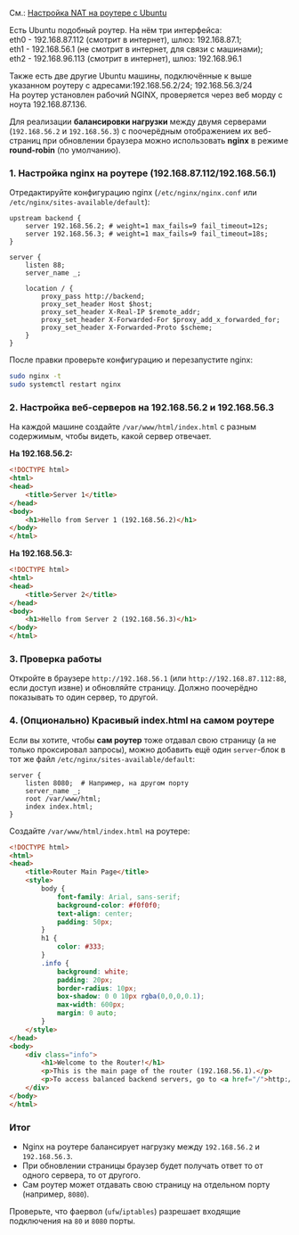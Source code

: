 См.: [Настройка NAT на роутере с Ubuntu](https://github.com/sherbettt/BASH-cheats/blob/main/26.%20Настройка%20NAT%20на%20роутере%20с%20Ubuntu.md)

Есть Ubuntu подобный роутер. На нём три интерфейса:
<br/> eth0 - 192.168.87.112 (смотрит в интернет), шлюз: 192.168.87.1;
<br/> eth1 - 192.168.56.1 (не смотрит в интернет, для связи с машинами);
<br/> eth2 - 192.168.96.113 (смотрит в интернет), шлюз: 192.168.96.1

Также есть две другие Ubuntu машины, подключённые к выше указанном роутеру с адресами:192.168.56.2/24; 192.168.56.3/24
<br/> На роутер установлен рабочий NGINX, проверяется через веб морду с ноута 192.168.87.136.

Для реализации **балансировки нагрузки** между двумя серверами (`192.168.56.2` и `192.168.56.3`) с поочерёдным отображением их веб-страниц при обновлении браузера можно использовать **nginx** в режиме **round-robin** (по умолчанию).  

### **1. Настройка nginx на роутере (192.168.87.112/192.168.56.1)**
Отредактируйте конфигурацию nginx (`/etc/nginx/nginx.conf` или `/etc/nginx/sites-available/default`):

```nginx
upstream backend {
    server 192.168.56.2; # weight=1 max_fails=9 fail_timeout=12s;
    server 192.168.56.3; # weight=1 max_fails=9 fail_timeout=18s;
}

server {
    listen 88;
    server_name _;

    location / {
        proxy_pass http://backend;
        proxy_set_header Host $host;
        proxy_set_header X-Real-IP $remote_addr;
        proxy_set_header X-Forwarded-For $proxy_add_x_forwarded_for;
        proxy_set_header X-Forwarded-Proto $scheme;
    }
}
```

После правки проверьте конфигурацию и перезапустите nginx:  
```bash
sudo nginx -t
sudo systemctl restart nginx
```

### **2. Настройка веб-серверов на 192.168.56.2 и 192.168.56.3**
На каждой машине создайте `/var/www/html/index.html` с разным содержимым, чтобы видеть, какой сервер отвечает.  

**На 192.168.56.2:**
```html
<!DOCTYPE html>
<html>
<head>
    <title>Server 1</title>
</head>
<body>
    <h1>Hello from Server 1 (192.168.56.2)</h1>
</body>
</html>
```

**На 192.168.56.3:**
```html
<!DOCTYPE html>
<html>
<head>
    <title>Server 2</title>
</head>
<body>
    <h1>Hello from Server 2 (192.168.56.3)</h1>
</body>
</html>
```

### **3. Проверка работы**
Откройте в браузере `http://192.168.56.1` (или `http://192.168.87.112:88`, если доступ извне) и обновляйте страницу. Должно поочерёдно показывать то один сервер, то другой.

### **4. (Опционально) Красивый index.html на самом роутере**
Если вы хотите, чтобы **сам роутер** тоже отдавал свою страницу (а не только проксировал запросы), можно добавить ещё один `server`-блок в тот же файл `/etc/nginx/sites-available/default`:

```nginx
server {
    listen 8080;  # Например, на другом порту
    server_name _;
    root /var/www/html;
    index index.html;
}
```

Создайте `/var/www/html/index.html` на роутере:
```html
<!DOCTYPE html>
<html>
<head>
    <title>Router Main Page</title>
    <style>
        body {
            font-family: Arial, sans-serif;
            background-color: #f0f0f0;
            text-align: center;
            padding: 50px;
        }
        h1 {
            color: #333;
        }
        .info {
            background: white;
            padding: 20px;
            border-radius: 10px;
            box-shadow: 0 0 10px rgba(0,0,0,0.1);
            max-width: 600px;
            margin: 0 auto;
        }
    </style>
</head>
<body>
    <div class="info">
        <h1>Welcome to the Router!</h1>
        <p>This is the main page of the router (192.168.56.1).</p>
        <p>To access balanced backend servers, go to <a href="/">http://192.168.56.1</a></p>
    </div>
</body>
</html>
```

### **Итог**
- Nginx на роутере балансирует нагрузку между `192.168.56.2` и `192.168.56.3`.  
- При обновлении страницы браузер будет получать ответ то от одного сервера, то от другого.  
- Сам роутер может отдавать свою страницу на отдельном порту (например, `8080`).  

Проверьте, что фаервол (`ufw`/`iptables`) разрешает входящие подключения на `80` и `8080` порты.
